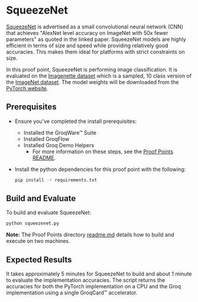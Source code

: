 # SqueezeNet

[SqueezeNet](https://arxiv.org/abs/1602.07360?context=cs) is advertised as a small convolutional neural network (CNN) that achieves "AlexNet level accuracy on ImageNet with 50x fewer parameters" as quoted in the linked paper. SqueezeNet models are highly efficient in terms of size and speed while providing relatively good accuracies. This makes them ideal for platforms with strict constraints on size.

In this proof point, SqueezeNet is performing image classification. It is evaluated on the [Imagenette dataset](https://github.com/fastai/imagenette) which is a sampled, 10 class version of the [ImageNet dataset](https://www.image-net.org/). The model weights will be downloaded from the [PyTorch website](https://pytorch.org/hub/pytorch_vision_squeezenet/).

## Prerequisites

- Ensure you've completed the install prerequisites:
  - Installed the GroqWare™ Suite
  - Installed GroqFlow
  - Installed Groq Demo Helpers
    - For more information on these steps, see the [Proof Points README](../../README.md).
- Install the python dependencies for this proof point with the following:

  ```bash
  pip install -r requirements.txt
  ```

## Build and Evaluate

To build and evaluate SqueezeNet:

  ```bash
  python squeezenet.py
  ```

**Note:** The Proof Points directory [readme.md](../../README.md) details how to build and execute on two machines.

## Expected Results

It takes approximately 5 minutes for SqueezeNet to build and about 1 minute to evaluate the implementation accuracies. The script returns the accuracies for both the PyTorch implementation on a CPU and the Groq implementation using a single GroqCard™ accelerator.
